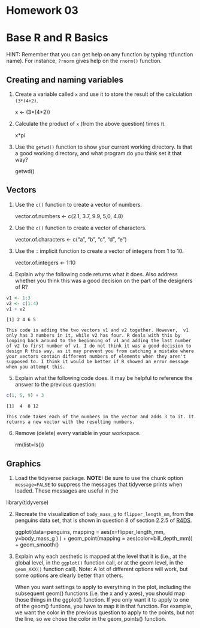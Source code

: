 # Homework 03

# Base R and R Basics

HINT: Remember that you can get help on any function by typing
`?`(function name). For instance, `?rnorm` gives help on the `rnorm()`
function.

## Creating and naming variables

1.  Create a variable called `x` and use it to store the result of the
    calculation `(3*(4+2)`.

    x \<- (3\*(4+2))

2.  Calculate the product of `x` (from the above question) times π.

    x\*pi

3.  Use the `getwd()` function to show your current working directory.
    Is that a good working directory, and what program do you think set
    it that way?

    getwd()

## Vectors

1.  Use the `c()` function to create a vector of numbers.

    vector.of.numbers \<- c(2.1, 3.7, 9.9, 5,0, 4.8)

2.  Use the `c()` function to create a vector of characters.

    vector.of.characters \<- c(“a”, “b”, “c”, “d”, “e”)

3.  Use the `:` implicit function to create a vector of integers from 1
    to 10.

    vector.of.integers \<- 1:10

4.  Explain *why* the following code returns what it does. Also address
    whether you think this was a good decision on the part of the
    designers of R?

``` r
v1 <- 1:3
v2 <- c(1:4)
v1 + v2
```

    [1] 2 4 6 5

    This code is adding the two vectors v1 and v2 together. However,  v1 only has 3 numbers in it, while v2 has four. R deals with this by looping back around to the beginning of v1 and adding the last number of v2 to first number of v1. I do not think it was a good decision to design R this way, as it may prevent you from catching a mistake where your vectors contain different numbers of elements when they aren't supposed to. I think it would be better if R showed an error message when you attempt this.

5.  Explain what the following code does. It may be helpful to reference
    the answer to the previous question:

``` r
c(1, 5, 9) + 3
```

    [1]  4  8 12

    This code takes each of the numbers in the vector and adds 3 to it. It returns a new vector with the resulting numbers.

6.  Remove (delete) every variable in your workspace.

    rm(list=ls())

## Graphics

1.  Load the tidyverse package. **NOTE:** Be sure to use the chunk
    option `message=FALSE` to suppress the messages that tidyverse
    prints when loaded. These messages are useful in the

library(tidyverse)

2.  Recreate the visualization of `body_mass_g` to `flipper_length_mm`,
    from the penguins data set, that is shown in question 8 of section
    2.2.5 of [R4DS](https://r4ds.hadley.nz/data-visualize).

    ggplot(data=penguins, mapping = aes(x=flipper_length_mm,
    y=body_mass_g ) ) + geom_point(mapping = aes(color=bill_depth_mm)) +
    geom_smooth()

3.  Explain why each aesthetic is mapped at the level that it is (i.e.,
    at the global level, in the `ggplot()` function call, or at the geom
    level, in the `geom_XXX()` function call). Note: A lot of different
    options will work, but some options are clearly better than others.

    When you want settings to apply to everything in the plot, including
    the subsequent geom() functions (i.e. the x and y axes), you should
    map those things in the ggplot() function. If you only want it to
    apply to one of the geom() funtions, you have to map it in that
    function. For example, we want the color in the previous question to
    apply to the points, but not the line, so we chose the color in the
    geom_points() function.
